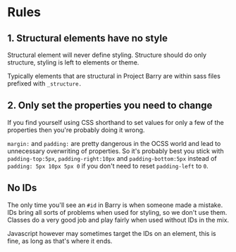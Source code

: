 # Rules

## 1. Structural elements have no style
Structural element will never define styling. Structure should do only structure, styling is left to elements or theme.

Typically elements that are structural in Project Barry are within sass files prefixed with `_structure.`

## 2. Only set the properties you need to change
If you find yourself using CSS shorthand to set values for only a few of the properties then you're probably doing it wrong.

`margin:` and `padding:` are pretty dangerous in the OCSS world and lead to unnecessary overwriting of properties. So it's probably best you stick with `padding-top:5px`, `padding-right:10px` and `padding-bottom:5px` instead of `padding: 5px 10px 5px 0` if you don't need to reset `padding-left` to `0`.

## No IDs
The only time you'll see an `#id` in Barry is when someone made a mistake. IDs bring all sorts of problems when used for styling, so we don't use them. Classes do a very good job and play fairly when used without IDs in the mix.

Javascript however may sometimes target the IDs on an element, this is fine, as long as that's where it ends.